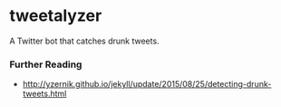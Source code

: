 # tweetalyzer

A Twitter bot that catches drunk tweets.

### Further Reading

* http://yzernik.github.io/jekyll/update/2015/08/25/detecting-drunk-tweets.html
